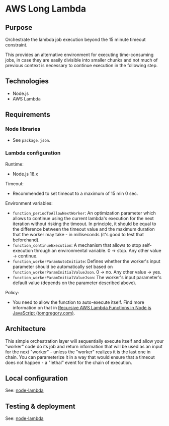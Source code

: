 # AWS Long Lambda

## Purpose

Orchestrate the lambda job execution beyond the 15 minute timeout constraint.

This provides an alternative environment for executing time-consuming jobs, in case they are easily divisible into smaller chunks and not much of previous context is necessary to continue execution in the following step.

## Technologies

* Node.js
* AWS Lambda

## Requirements

### Node libraries

* See ``package.json``.

### Lambda configuration

Runtime:

* Node.js 18.x

Timeout:

* Recommended to set timeout to a maximum of 15 min 0 sec.

Environment variables:

* ``function_periodToAllowNextWorker``: An optimization parameter which allows to continue using the current lambda's execution for the next iteration without risking the timeout. In principle, it should be equal to the difference between the timeout value and the maximum duration that the worker may take - in milliseconds (it's good to test that beforehand).
* ``function_continueExecution``: A mechanism that allows to stop self-execution through an environmental variable. 0 -> stop. Any other value -> continue.
* ``function_workerParamAutoInitiate``: Defines whether the worker's input parameter should be automatically set based on ``function_workerParamInitialValueJson``. 0 -> no. Any other value -> yes.
* ``function_workerParamInitialValueJson``: The worker's input parameter's default value (depends on the parameter described above).

Policy:

* You need to allow the function to auto-execute itself. Find more information on that in [Recursive AWS Lambda Functions in Node.js JavaScript (tomgregory.com)](https://tomgregory.com/recursive-aws-lambda-functions-in-node-js-javascript/).

## Architecture

This simple orchestration layer will sequentially execute itself and allow your "worker" code do its job and return information that will be used as an input for the next "worker" - unless the "worker" realizes it is the last one in chain. You can parameterize it in a way that would ensure that a timeout does not happen - a "lethal" event for the chain of execution.

## Local configuration

See: [node-lambda](https://www.npmjs.com/package/node-lambda)

## Testing & deployment

See: [node-lambda](https://www.npmjs.com/package/node-lambda)

